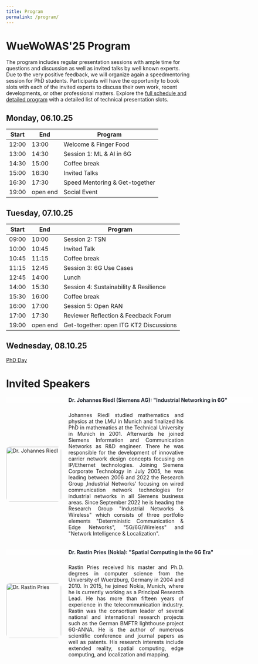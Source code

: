 ```yaml
---
title: Program
permalink: /program/
---
```


<style>
.content-container {
    display: flex;
    flex-direction: column;
}

.content-block {
    display: flex;
    align-items: center;
    margin-bottom: 20px;
}

.content-block .text {
    flex: 1;
    padding: 0 20px;
    text-align: justify;
}

.content-block img {
    width: 150px;
    height: auto;
    border-radius: 10px;
}

.content-block .left {
    order: 0;
}

.content-block .right {
    order: 1;
}
</style>


# WueWoWAS'25 Program

The program includes regular presentation sessions with ample time for questions and discussion as well as invited talks by well known experts. Due to the very positive feedback, we will organize again a speedmentoring session for PhD students. Participants will have the opportunity to book slots with each of the invited experts to discuss their own work, recent developments, or other professional matters. Explore the [full schedule and detailed program](https://lsinfo3.github.io/WueWoWAS2025/detailed_program/) with a detailed list of technical presentation slots. 

## Monday, 06.10.25

| Start       | End         | Program                            | 
| ----------- | ----------- | -----------------                |
| 12:00       | 13:00       | Welcome & Finger Food            |
| 13:00       | 14:30       | Session 1: ML & AI in 6G              |
| 14:30       | 15:00       | Coffee break                     |
| 15:00       | 16:30       | Invited Talks                    |
| 16:30       | 17:30       | Speed Mentoring & Get-together   |
| 19:00       | open end    | Social Event                     |


## Tuesday, 07.10.25

| Start       | End         | Program                  | 
| ----------- | ----------- | -----------------      |
| 09:00       | 10:00       | Session 2: TSN    |
| 10:00       | 10:45       | Invited Talk           |
| 10:45       | 11:15       | Coffee break           |
| 11:15       | 12:45       | Session 3: 6G Use Cases    |
| 12:45       | 14:00       | Lunch                  |
| 14:00       | 15:30       | Session 4: Sustainability & Resilience    |
| 15:30       | 16:00       | Coffee break           |
| 16:00       | 17:00       | Session 5: Open RAN    |
| 17:00       | 17:30       | Reviewer Reflection & Feedback Forum    |
| 19:00       | open end    | Get-together: open ITG KT2 Discussions    |

## Wednesday, 08.10.25
[PhD Day](https://lsinfo3.github.io/WueWoWAS2025/phd_day/)

# Invited Speakers

<div class="content-container">      
	<div style="width:100%; background-color: #FEFEFE; color: #252A34; font-weight: bold; margin-bottom: 10px; padding-left: 170px;">Dr. Johannes Riedl (Siemens AG): "Industrial Networking in 6G"</div>
	<div class="content-block">
        	<img src="{{ '/assets/images/johannes-riedl.jpg' | relative_url }}" alt="Dr. Johannes Riedl" class="image left">
        	<div class="text">
            		<p>Johannes Riedl studied mathematics and physics at the LMU in Munich and finalized his PhD in mathematics at the Technical University in Munich in 2001. Afterwards he joined Siemens Information and Communication Networks as R&D engineer. There he was responsible for the development of innovative carrier network design concepts focusing on IP/Ethernet technologies. Joining Siemens Corporate Technology in July 2005, he was leading between 2006 and 2022 the Research Group ‚Industrial Networks’ focusing on wired communication network technologies for industrial networks in all Siemens business areas. Since September 2022 he is heading the Research Group "Industrial Networks & Wireless" which consists of three portfolio elements "Deterministic Communication & Edge Networks", "5G/6G/Wireless" and "Network Intelligence & Localization".</p>
        	</div>
    	</div>
	<div style="width:100%; background-color: #FEFEFE; color: #252A34; font-weight: bold; margin-bottom: 10px; padding-left: 170px;">Dr. Rastin Pries (Nokia): "Spatial Computing in the 6G Era"</div>
    	<div class="content-block">
        	<img src="{{ '/assets/images/rastin_pries.jpg' | relative_url }}" alt="Dr. Rastin Pries" class="image left">
        	<div class="text">
            		<p>Rastin Pries received his master and Ph.D. degrees in computer science from the University of Wuerzburg, Germany in 2004 and 2010. In 2015, he joined Nokia, Munich, where he is currently working as a Principal Research Lead. He has more than fifteen years of experience in the telecommunication industry. Rastin was the consortium leader of several national and international research projects such as the German BMFTR lighthouse project 6G-ANNA. He is the author of numerous scientific conference and journal papers as well as patents. His research interests include extended reality, spatial computing, edge computing, and localization and mapping.</p>
        	</div>
    	</div>
</div>
